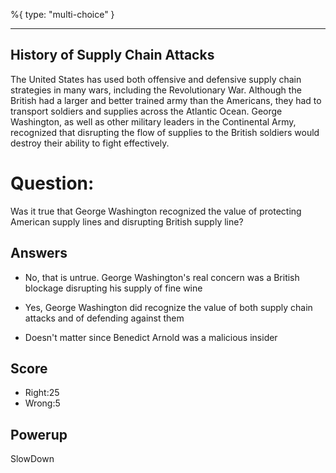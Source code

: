 %{
 type: "multi-choice"
}

---
## History of Supply Chain Attacks
The United States has used both offensive and defensive
supply chain strategies in many wars,
including the Revolutionary War.
Although the British had a larger and better trained
army than the Americans,
they had to transport soldiers
and supplies across the Atlantic Ocean.
George Washington,
as well as other military leaders in the Continental Army,
recognized that disrupting the flow of supplies to the
British soldiers would destroy their ability to fight
effectively.

# Question:
Was it true that George Washington recognized the value of protecting American supply lines and disrupting British supply line?

## Answers
- No, that is untrue. George Washington's real concern was a British blockage disrupting his supply of fine wine
* Yes, George Washington did recognize the value of both supply chain attacks and of defending against them
- Doesn't matter since Benedict Arnold was a malicious insider

## Score
- Right:25
- Wrong:5

## Powerup
SlowDown

